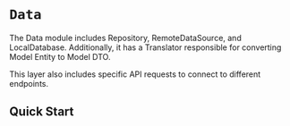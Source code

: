 # ``Data``

<!--@START_MENU_TOKEN@-->The Data module includes Repository, RemoteDataSource, and LocalDatabase. Additionally, it has a Translator responsible for converting Model Entity to Model DTO.
This layer also includes specific API requests to connect to different endpoints.
<!--@END_MENU_TOKEN@-->

## Quick Start
